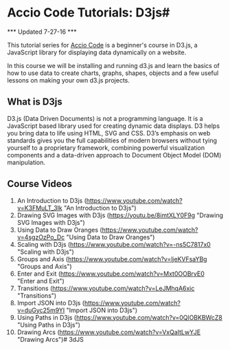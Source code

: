 # Accio Code Tutorials: D3js#

*** Updated 7-27-16 ***

This tutorial series for [Accio Code](http://www.youtube.com/user/CDPAdvertising "Accio Code on YouTube") is a beginner's course in D3.js, a JavaScript library for displaying data dynamically on a website.

In this course we will be installing and running d3.js and learn the basics of how to use data to create charts, graphs, shapes, objects and a few useful lessons on making your own d3.js projects.

## What is D3js ##
D3.js (Data Driven Documents) is not a programming language. It is a JavaScript based library used for creating dynamic data displays.
D3 helps you bring data to life using HTML, SVG and CSS. D3’s emphasis on web standards gives you the full capabilities of modern browsers without tying yourself to a proprietary framework, combining powerful visualization components and a data-driven approach to Document Object Model (DOM) manipulation.
 
## Course Videos ##
 1. An Introduction to D3js (https://www.youtube.com/watch?v=K3FMuLT_3Ik "An Introduction to D3js")
 2. Drawing SVG Images with D3js (https://youtu.be/8imtXLY0F9g "Drawing SVG Images with D3js")
 3. Using Data to Draw Oranges (https://www.youtube.com/watch?v=4sgzOzPo_Dc "Using Data to Draw Oranges")
 4. Scaling with D3js (https://www.youtube.com/watch?v=-ns5C7817x0 "Scaling with D3js")
 5. Groups and Axis (https://www.youtube.com/watch?v=ljeKVFsaYBg "Groups and Axis")
 6. Enter and Exit (https://www.youtube.com/watch?v=Mxt0OOBrvE0 "Enter and Exit")
 7. Transitions (https://www.youtube.com/watch?v=LeJMhqA6xic "Transitions")
 8. Import JSON into D3js (https://www.youtube.com/watch?v=duGyc25m9YI "Import JSON into D3js")
 9. Using Paths in D3js (https://www.youtube.com/watch?v=0QlOBKBWcZ8 "Using Paths in D3js")
 10. Drawing Arcs (https://www.youtube.com/watch?v=VxQaItLwYJE "Drawing Arcs")# 3dJS
